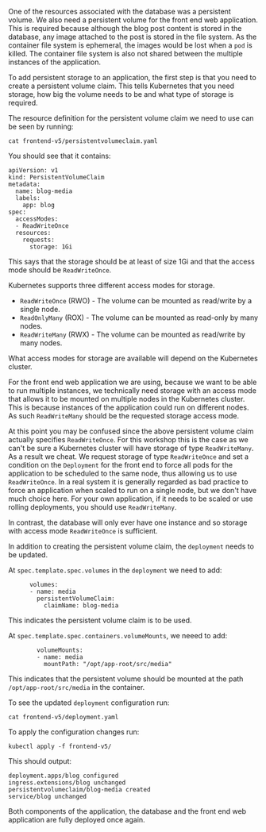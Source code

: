One of the resources associated with the database was a persistent volume. We also need a persistent volume for the front end web application. This is required because although the blog post content is stored in the database, any image attached to the post is stored in the file system. As the container file system is ephemeral, the images would be lost when a `pod` is killed. The container file system is also not shared between the multiple instances of the application.

To add persistent storage to an application, the first step is that you need to create a persistent volume claim. This tells Kubernetes that you need storage, how big the volume needs to be and what type of storage is required.

The resource definition for the persistent volume claim we need to use can be seen by running:

```execute
cat frontend-v5/persistentvolumeclaim.yaml
```

You should see that it contains:

```
apiVersion: v1
kind: PersistentVolumeClaim
metadata:
  name: blog-media
  labels:
    app: blog
spec:
  accessModes:
  - ReadWriteOnce
  resources:
    requests:
      storage: 1Gi
```

This says that the storage should be at least of size 1Gi and that the access mode should be `ReadWriteOnce`.

Kubernetes supports three different access modes for storage.

* `ReadWriteOnce` (RWO) - The volume can be mounted as read/write by a single node.
* `ReadOnlyMany` (ROX) - The volume can be mounted as read-only by many nodes.
* `ReadWriteMany` (RWX) - The volume can be mounted as read/write by many nodes.

What access modes for storage are available will depend on the Kubernetes cluster.

For the front end web application we are using, because we want to be able to run multiple instances, we technically need storage with an access mode that allows it to be mounted on multiple nodes in the Kubernetes cluster. This is because instances of the application could run on different nodes. As such `ReadWriteMany` should be the requested storage access mode.

At this point you may be confused since the above persistent volume claim actually specifies `ReadWriteOnce`. For this workshop this is the case as we can't be sure a Kubernetes cluster will have storage of type `ReadWriteMany`. As a result we cheat. We request storage of type `ReadWriteOnce` and set a condition on the `Deployment` for the front end to force all pods for the application to be scheduled to the same node, thus allowing us to use `ReadWriteOnce`. In a real system it is generally regarded as bad practice to force an application when scaled to run on a single node, but we don't have much choice here. For your own application, if it needs to be scaled or use rolling deployments, you should use `ReadWriteMany`.

In contrast, the database will only ever have one instance and so storage with access mode `ReadWriteOnce` is sufficient.

In addition to creating the persistent volume claim, the `deployment` needs to be updated.

At `spec.template.spec.volumes` in the `deployment` we need to add:

```
      volumes:
      - name: media
        persistentVolumeClaim:
          claimName: blog-media
```

This indicates the persistent volume claim is to be used.

At `spec.template.spec.containers.volumeMounts`, we neeed to add:

```
        volumeMounts:
        - name: media
          mountPath: "/opt/app-root/src/media"
```

This indicates that the persistent volume should be mounted at the path `/opt/app-root/src/media` in the container.

To see the updated `deployment` configuration run:

```execute
cat frontend-v5/deployment.yaml
```

To apply the configuration changes run:

```execute
kubectl apply -f frontend-v5/
```

This should output:

```
deployment.apps/blog configured
ingress.extensions/blog unchanged
persistentvolumeclaim/blog-media created
service/blog unchanged
```

Both components of the application, the database and the front end web application are fully deployed once again.
